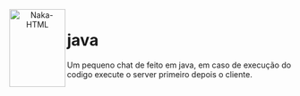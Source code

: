 <div align="center">
  <img align="left" alt="Naka-HTML" height="140" width="100" src="https://cdn.jsdelivr.net/gh/devicons/devicon/icons/java/java-original-wordmark.svg">
</div>

# java
Um pequeno chat de feito em java, em caso de execução do codigo execute o server primeiro depois o cliente.
